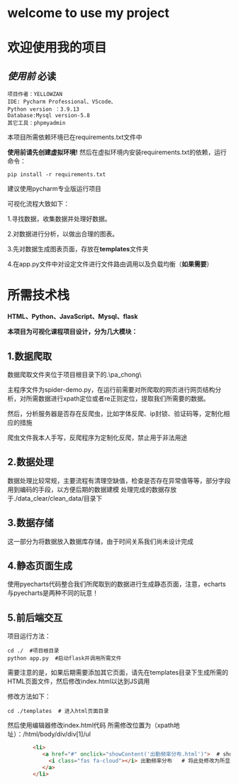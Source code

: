 # welcome to use my project
# 欢迎使用我的项目
## *使用前* __必读__
```
项目作者：YELLOWZAN
IDE: Pycharm Professional、VScode、
Python version ：3.9.13
Database:Mysql version-5.8
其它工具：phpmyadmin
```
本项目所需依赖环境已在requirements.txt文件中

**使用前请先创建虚拟环境!**
然后在虚拟环境内安装requirements.txt的依赖，运行命令：
```shell
pip install -r requirements.txt
```
建议使用pycharm专业版运行项目 

可视化流程大致如下：

1.寻找数据，收集数据并处理好数据。

2.对数据进行分析，以做出合理的图表。

3.先对数据生成图表页面，存放在**templates**文件夹

4.在app.py文件中对设定文件进行文件路由调用以及负载均衡（**如果需要**）

# 所需技术栈

__HTML、Python、JavaScript、Mysql、flask__


**本项目为可视化课程项目设计，分为几大模块：**

## 1.数据爬取
数据爬取文件夹位于项目根目录下的.\pa_chong\

主程序文件为spider-demo.py，在运行前需要对所爬取的网页进行网页结构分析，对所需数据进行xpath定位或者re正则定位，提取我们所需要的数据。

然后，分析服务器是否存在反爬虫，比如字体反爬、ip封锁、验证码等，定制化相应的措施

爬虫文件我本人手写，反爬程序为定制化反爬，禁止用于非法用途

## 2.数据处理

数据处理比较常规，主要流程有清理空缺值，检查是否存在异常值等等，部分字段用到编码的手段，以方便后期的数据建模
处理完成的数据存放于./data_clear/clean_data/目录下

## 3.数据存储

这一部分为将数据放入数据库存储，由于时间关系我们尚未设计完成

## 4.静态页面生成

使用pyecharts代码整合我们所爬取到的数据进行生成静态页面，注意，echarts与pyecharts是两种不同的玩意！

## 5.前后端交互

项目运行方法：

```shell
cd ./  #项目根目录
python app.py  #启动flask并调用所需文件
```

需要注意的是，如果后期需要添加其它页面，请先在templates目录下生成所需的HTML页面文件，然后修改index.html以达到JS调用

修改方法如下：
```shell
cd ./templates  # 进入html页面目录

```

然后使用编辑器修改index.html代码
所需修改位置为（xpath地址）：/html/body/div/div[1]/ul
```html
        <li>
           <a href="#" onclick="showContent('出勤频率分布.html')">  # showContent函数内引号内容修改为所调用的文件
             <i class="fas fa-cloud"></i> 出勤频率分布   # 将此处修改为所显示的链接名称
           </a>
        </li>
```